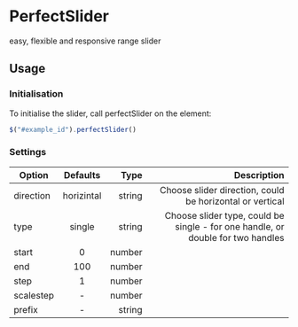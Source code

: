 # PerfectSlider

easy, flexible and responsive range slider

## Usage


### Initialisation
To initialise the slider, call perfectSlider on the element:
```javascript
$("#example_id").perfectSlider()
```

### Settings
| Option        | Defaults      | Type   | Description |
| ------------- |:-------------:| ------:|------------:|
| direction     | horizintal    | string | Choose slider direction, could be horizontal or vertical
| type          | single        | string | Choose slider type, could be single - for one handle, or double for two handles |
| start         | 0             | number |
| end           | 100           | number |
| step          | 1             | number |
| scalestep     | -             | number |
| prefix        | -             | string |